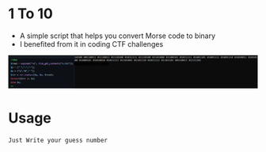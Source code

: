 # 1 To 10

- A simple script that helps you convert Morse code to binary
- I benefited from it in coding CTF challenges

![clarification](https://raw.githubusercontent.com/Al-khalid/crypto/master/d.png)

# Usage
`Just Write your guess number`
